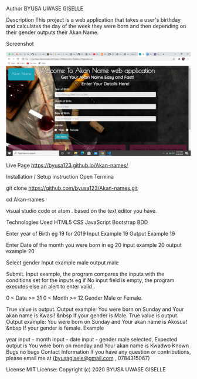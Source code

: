 Author
BYUSA UWASE GISELLE

Description
This project is a web application that takes a user's birthday and calculates the day of the week they were born and then depending on their gender outputs their Akan Name.

Screenshot
<div align="center">
    <img src="Screenshot.png" width="600px">
</div>

Live Page
 https://byusa123.github.io/Akan-names/

Installation / Setup instruction
Open Termina

git clone 
https://github.com/byusa123/Akan-names.git

cd Akan-names

visual studio code or atom . based on the text editor you have.

Technologies Used
HTML5
CSS
JavaScript
Bootstrap
BDD


Enter year of Birth eg 19 for 2019 Input Example 19 Output Example 19


Enter Date of the month you were born in eg 20 input example 20 output example 20

Select gender Input example male output male

Submit. Input example, the program compares the inputs with the conditions set for the inputs eg if No input field is empty, the program executes else an alert to enter valid .

0 < Date >= 31
0 < Month >= 12
Gender Male or Female.

True value is output. Output example: You were born on Sunday and Your akan name is Kwasi! &nbsp If your gender is Male.
True value is output. Output example: You were born on Sunday and Your akan name is Akosua! &nbsp If your gender is female.
Example


year input - 
month input - 
date input -
gender  male selected, Expected output is You were born on monday and Your akan name is Kwadwo
Known Bugs
no bugs
Contact Information
If you have any question or contributions, please email me at (byusagisele@gmail.com , 0784315067)

License
MIT License:
Copyright (c) 2020 BYUSA UWASE GISELLE